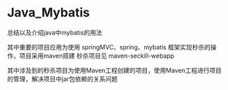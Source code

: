 # Java_Mybatis

总结以及介绍java中mybatis的用法

其中重要的项目应用为使用  springMVC、spring、mybatis 框架实现秒杀的操作，项目采用maven搭建 
秒杀项目见 maven-seckill-webapp

其中涉及到的秒杀项目为使用Maven工程创建的项目，使用Maven工程进行项目的管理，解决项目中jar包依赖的关系问题



